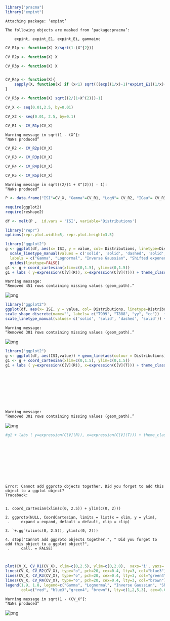 ```R
library("pracma")
library("expint")
```

    
    Attaching package: ‘expint’
    
    The following objects are masked from ‘package:pracma’:
    
        expint, expint_E1, expint_Ei, gammainc
    



```R
CV_R1p <- function(X) X/sqrt(1-(X^{2}))
```


```R
CV_R2p <- function(X) X
```


```R
CV_R3p <- function(X) X
```


```R

```


```R
CV_R4p <- function(X){
    sapply(X, function(x) if (x<1) sqrt(((exp((1/x)-1)*expint_E1((1/x)-1, scale = FALSE))/x)-1) else NaN)
}
```


```R
CV_R5p <- function(X) sqrt((2/(1+X^(2)))-1)
```


```R
CV_X <- seq(0.01,2.5, by=0.01)
```


```R
CV_X2 <- seq(0.01, 2.5, by=0.1)
```


```R
CV_R1 <- CV_R1p(CV_X)
```

    Warning message in sqrt(1 - (X^{:
    “NaNs produced”


```R
CV_R2 <- CV_R2p(CV_X)
```


```R
CV_R3 <- CV_R3p(CV_X)
```


```R
CV_R4 <- CV_R4p(CV_X)
```


```R
CV_R5 <- CV_R5p(CV_X)
```

    Warning message in sqrt((2/(1 + X^(2))) - 1):
    “NaNs produced”


```R
P <- data.frame("ISI"=CV_X, "Gamma"=CV_R1, "LogN"= CV_R2, "IGau"= CV_R3, "SExp" = CV_R4, "new"=CV_R5)
```


```R
require(ggplot2)
require(reshape2)
```


```R
df <- melt(P ,  id.vars = 'ISI', variable='Distributions')
```


```R
library("repr")
options(repr.plot.width=5, repr.plot.height=3.5)
```


```R
library("ggplot2")
g <- ggplot(df, aes(x= ISI, y = value, col= Distributions, linetype=Distributions)) + geom_line(lwd=1) + 
  scale_linetype_manual(values = c('solid', 'solid', 'dashed', 'solid', 'solid'), labels= c("Gamma", "Lognormal", "Inverse Gaussian", "Shifted exponential", "NEW") ) + scale_color_manual(name = "Distributions", 
  labels = c("Gamma", "Lognormal", "Inverse Gaussian", "Shifted exponential", "NEW"), values= c('red', 'green', 'blue', 'violet', 'brown')) +
  guides(linetype=FALSE) 
g1 <- g + coord_cartesian(xlim=c(0,1.5), ylim=c(0,1.5))
g1 + labs ( y=expression(C[V](R)), x=expression(C[V](T))) + theme_classic() 

```

    Warning message:
    “Removed 451 rows containing missing values (geom_path).”


![png](output_18_1.png)



```R
library("ggplot2")
ggplot(df, aes(x= ISI, y = value, col= Distributions, linetype=Distributions)) + geom_line(lwd=1)  + scale_color_hue(name = "Distributions", labels = c("T999", "T888", "yy", "cc")) + 
scale_shape_discrete(name="", labels= c("T999", "T888", "yy", "cc"))  + 
scale_linetype_manual(values= c('solid', 'solid', 'dashed', 'solid')) + guides(linetype = FALSE)
```

    Warning message:
    “Removed 301 rows containing missing values (geom_path).”


![png](output_19_1.png)



```R
library("ggplot2")
g <- ggplot(df, aes(ISI,value)) + geom_line(aes(colour = Distributions)) + scale_linetype_manual(values = c(rep("solid", 2), rep("dashed", 2)))
g1 <- g + coord_cartesian(xlim=c(0,1.5), ylim=c(0,1.5))
g1 + labs ( y=expression(C[V](R)), x=expression(C[V](T))) + theme_classic() + scale_color_manual(name="distributions",
                                                                                                labels=c("Gamma",
                                                                                                        "Lognormal",
                                                                                                        "Inverse Gaussian",
                                                                                                        "Shifted exponential"),
                                                                                                values = c("Gamma"="blue",
                                                                                                           "LogN"="red",
                                                                                                           "IGau"="yellow",
                                                                                                           "SExp"="green"))

```

    Warning message:
    “Removed 301 rows containing missing values (geom_path).”


![png](output_20_1.png)



```R
#g1 + labs ( y=expression(C[V](R)), x=expression(C[V](T))) + theme_classic() + scale_color_manual(name="distributions",
                                                                                                labels=c("Gamma",
                                                                                                        "Lognormal",
                                                                                                        "Inverse Gaussian",
                                                                                                        "Shifted exponential"),
                                                                                                values = c("Gamma"="blue",
                                                                                                           "LogN"="red",
                                                                                                           "IGau"="yellow",
                                                                                                           "SExp"="green"))
```


```R

```


    Error: Cannot add ggproto objects together. Did you forget to add this object to a ggplot object?
    Traceback:


    1. coord_cartesian(xlim(c(0, 2.5)) + ylim(c(0, 2)))

    2. ggproto(NULL, CoordCartesian, limits = list(x = xlim, y = ylim), 
     .     expand = expand, default = default, clip = clip)

    3. `+.gg`(xlim(c(0, 2.5)), ylim(c(0, 2)))

    4. stop("Cannot add ggproto objects together.", " Did you forget to add this object to a ggplot object?", 
     .     call. = FALSE)



```R


plot(CV_X, CV_R1(CV_X), xlim=c(0,2.5), ylim=c(0,2.0),  xaxs='i', yaxs='i', type="o", pch=20, cex=0.4, col="red", xlab="CV(T)", ylab="CV(R)")
lines(CV_X, CV_R2(CV_X), type="o", pch=20, cex=0.4, lty=3, col="blue3")
lines(CV_X, CV_R3(CV_X), type="o", pch=20, cex=0.4, lty=3, col="green4")
lines(CV_X, CV_R4(CV_X), type="o", pch=20, cex=0.4, lty=3, col="brown")
legend(1.9, 1.8, legend=c("Gamma", "Lognormal", "Inverse Gaussian", "Shifted Exp."),
       col=c("red", "blue3","green4", "brown"), lty=c(1,2,5,3), cex=0.65)
```

    Warning message in sqrt(1 - (CV_X^{:
    “NaNs produced”


![png](output_23_1.png)



```R

```


```R

```
